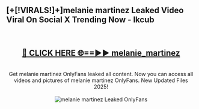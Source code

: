 <h2>[+[!VIRALS!]+]melanie martinez Leaked Video Viral On Social X Trending Now - lkcub</h2>
<br>
<div align="center">
<h2><a href="https://libra.edu.pl?melanie_martinez" rel="nofollow">🔴 CLICK HERE 🌐==►► melanie_martinez</a></h2>
<br>
Get melanie martinez OnlyFans leaked all content. Now you can access all videos and pictures of melanie martinez OnlyFans. New Updated Files 2025!
<br>
<br>
<a href="https://libra.edu.pl?melanie_martinez" rel="nofollow" data-target="animated-image.originalLink"><img src="https://i.ibb.co.com/WyWwxjT/player-gif2.gif" alt="melanie martinez Leaked OnlyFans" style="max-width: 100%; display: inline-block;" data-target="animated-image.originalImage"></a>
</div>
<br>